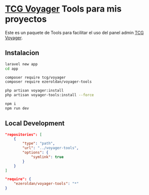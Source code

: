 # [TCG Voyager](https://github.com/the-control-group/voyager) Tools para mis proyectos


Este es un paquete de Tools para facilitar el uso del panel admin [TCG Voyager](https://github.com/the-control-group/voyager).

## Instalacion
```BASH
laravel new app
cd app
```

```BASH
composer require tcg/voyager
composer require ezeroldan/voyager-tools
```

```BASH
php artisan voyager:install
php artisan voyager-tools:install --force
```

```BASH
npm i
npm run dev
```


## Local Development

```json
"repositories": [
    {
        "type": "path",
        "url": "../voyager-tools",
        "options": {
            "symlink": true
        }
    }
]
```

```json
"require": {
    "ezeroldan/voyager-tools": "*"
}
```